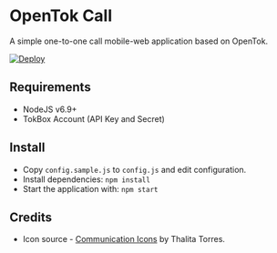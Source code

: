 OpenTok Call
================

A simple one-to-one call mobile-web application based on OpenTok.

[![Deploy](https://www.herokucdn.com/deploy/button.png)](https://heroku.com/deploy?template=https://github.com/kaustavdm/opentok-call)

## Requirements

- NodeJS v6.9+
- TokBox Account (API Key and Secret)

## Install

- Copy `config.sample.js` to `config.js` and edit configuration.
- Install dependencies: `npm install`
- Start the application with: `npm start`

## Credits

- Icon source - [Communication Icons](https://www.iconfinder.com/icons/1518229/baloom_cellphone_communication_talk_text_texting_icon) by Thalita Torres.
